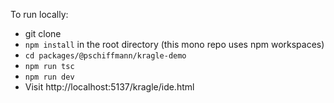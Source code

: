 To run locally:

- git clone
- `npm install` in the root directory (this mono repo uses npm workspaces)
- `cd packages/@pschiffmann/kragle-demo`
- `npm run tsc`
- `npm run dev`
- Visit http://localhost:5137/kragle/ide.html
